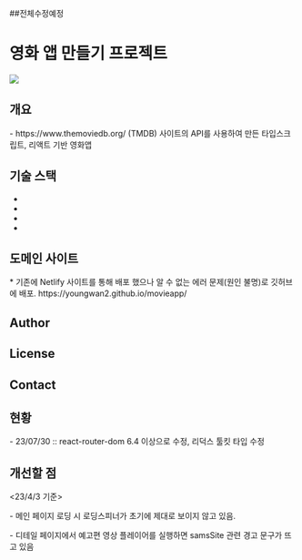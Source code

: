 ##전체수정예정

<h1>영화 앱 만들기 프로젝트</h1>
<img src="https://user-images.githubusercontent.com/107159871/222892571-35738ee3-8437-4754-ac67-fe17696ea0a5.png"></img>


<h2>개요</h2>
<p>- https://www.themoviedb.org/ (TMDB) 사이트의 API를 사용하여 만든 타입스크립트, 리액트 기반 영화앱</p>


<h2>기술 스택</h2>
<ul>
<li></li>
<li></li>
<li></li>
<li></li>
  
</ul>

<h2>도메인 사이트</h2>
* 기존에 Netlify 사이트를 통해 배포 했으나 알 수 없는 에러 문제(원인 불명)로 깃허브에 배포.
https://youngwan2.github.io/movieapp/

<h2>Author</h2>
<h2>License</h2>
<h2>Contact</h2>

<h2>현황</h2>
<p>- 23/07/30 :: react-router-dom 6.4 이상으로 수정, 리덕스 툴킷 타입 수정</p>
<h2>개선할 점</h2>
<23/4/3 기준>
<p>- 메인 페이지 로딩 시 로딩스피너가 초기에 제대로 보이지 않고 있음.</p>
<p>- 디테일 페이지에서 예고편 영상 플레이어를 실행하면 samsSite 관련 경고 문구가 뜨고 있음</p>

